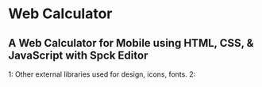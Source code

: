 # Web Calculator
## A Web Calculator for Mobile using HTML, CSS, & JavaScript with Spck Editor

1: Other external libraries used for design, icons, fonts.
2: 